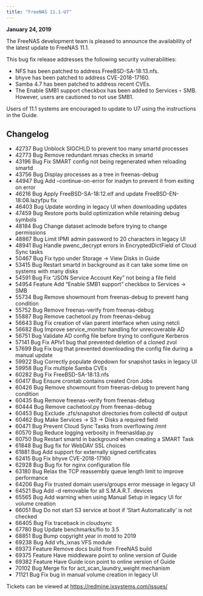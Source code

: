 ```yaml
---
title: "FreeNAS 11.1-U7"
---
```


**January 24, 2019**

The FreeNAS development team is pleased to announce the availability of the latest update to FreeNAS 11.1.

This bug fix release addresses the following security vulnerabilities:

* NFS has been patched to address FreeBSD-SA-18:13.nfs.
* bhyve has been patched to address CVE-2018-17160.
* Samba 4.7 has been patched to address recent CVEs.
* The Enable SMB1 support checkbox has been added to Services ‣ SMB. However, users are cautioned to not use SMB1.

Users of 11.1 systems are encouraged to update to U7 using the instructions in the Guide.
 
## Changelog

+ 42737	Bug	Unblock SIGCHLD to prevent too many smartd processes
+ 42773	Bug	Remove redundant mrsas checks in smartd
+ 43196	Bug	Fix SMART config not being regenerated when reloading smartd
+ 43756	Bug	Display processes as a tree in freenas-debug
+ 44947	Bug	Add –continue-on-error for inadyn to prevent it from exiting on error
+ 46216	Bug	Apply FreeBSD-SA-18:12.elf and update FreeBSD-EN-18:08.lazyfpu fix
+ 46403	Bug	Update wording in legacy UI when downloading updates
+ 47459	Bug	Restore ports build optimization while retaining debug symbols
+ 48184	Bug	Change dataset aclmode before trying to change permissions
+ 48867	Bug	Limit IPMI admin password to 20 characters in legacy UI
+ 48941	Bug	Handle pwenc_decrypt errors in EncryptedDictField of Cloud Sync tasks
+ 50467	Bug	Fix typo under Storage -> View Disks in Guide
+ 53415	Bug	Restart smartd in background as it can take some time on systems with many disks
+ 54591	Bug	Fix “JSON Service Account Key” not being a file field
+ 54954	Feature	Add “Enable SMB1 support” checkbox to Services -> SMB
+ 55734	Bug	Remove showmount from freenas-debug to prevent hang condition
+ 55752	Bug	Remove freenas-verify from freenas-debug
+ 55887	Bug	Remove cachetool.py from freenas-debug
+ 56643	Bug	Fix creation of vlan parent interface when using netcli
+ 56682	Bug	Improve service_monitor handling for unrecoverable AD
+ 56751	Bug	Validate AD config file before trying to configure Kerberos
+ 57141	Bug	Fix APIv1 bug that prevented deletion of a cloned zvol
+ 57699	Bug	Fix bug that prevented downloading the config file during a manual update
+ 59922	Bug	Correctly populate dropdown for snapshot tasks in legacy UI
+ 59958	Bug	Fix multiple Samba CVEs
+ 60282	Bug	Fix FreeBSD-SA-18:13.nfs
+ 60417	Bug	Ensure crontab contains created Cron Jobs
+ 60426	Bug	Remove showmount from freenas-debug to prevent hang condition
+ 60435	Bug	Remove freenas-verify from freenas-debug
+ 60444	Bug	Remove cachetool.py from freenas-debug
+ 60453	Bug	Exclude .zfs/snapshot directories from collectd df output
+ 60462	Bug	Make Services -> S3 -> Disks a required field
+ 60471	Bug	Prevent Cloud Sync Tasks from overflowing /mnt
+ 60570	Bug	Reduce logging verbosity in freenasldap.py
+ 60750	Bug	Restart smartd in background when creating a SMART Task
+ 61848	Bug	Bug fix for WebDAV SSL choices
+ 61881	Bug	Add support for externally signed certificates
+ 62415	Bug	Fix bhyve CVE-2018-17160
+ 62928	Bug	Bug fix for nginx configuration file
+ 63180	Bug	Relax the TCP reassembly queue length limit to improve performance
+ 64206	Bug	Fix trusted domain users/groups error message in legacy UI
+ 64521	Bug	Add -d removable for all S.M.A.R.T. devices
+ 65565	Bug	Add warning when using Manual Setup in legacy UI for volume creation
+ 66051	Bug	Do not start S3 service at boot if ‘Start Automatically’ is not checked
+ 66405	Bug	Fix traceback in cloudsync
+ 67780	Bug	Update benchmarks/fio to 3.5
+ 68851	Bug	Bump copyright year in motd to 2019
+ 69238	Bug	Add vfs_ixnas VFS module
+ 69373	Feature	Remove docs build from FreeNAS build
+ 69375	Feature	Have middleware point to online version of Guide
+ 69382	Feature	Have Guide icon point to online version of Guide
+ 70102	Bug	Merge fix for act_scan_laundry_weight mechanism
+ 71121	Bug	Fix bug in manual volume creation in legacy UI

Tickets can be viewed at https://redmine.ixsystems.com/issues/